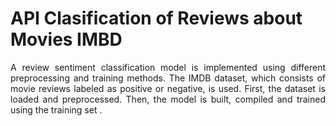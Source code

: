 # API Clasification of Reviews about Movies IMBD
<p align="justify">
A review sentiment classification model is implemented using different preprocessing and training methods. The IMDB dataset, which consists of movie reviews labeled as positive or negative, is used. First, the dataset is loaded and preprocessed. Then, the model is built, compiled and trained using the training set
.</p>
